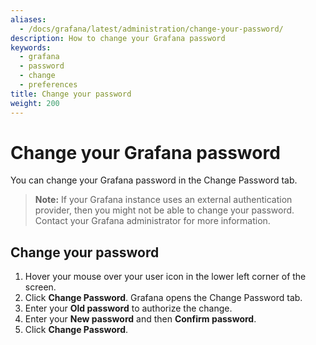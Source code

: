 ```yaml
---
aliases:
  - /docs/grafana/latest/administration/change-your-password/
description: How to change your Grafana password
keywords:
  - grafana
  - password
  - change
  - preferences
title: Change your password
weight: 200
---
```


# Change your Grafana password

You can change your Grafana password in the Change Password tab.

> **Note:** If your Grafana instance uses an external authentication provider, then you might not be able to change your password. Contact your Grafana administrator for more information.

## Change your password

1. Hover your mouse over your user icon in the lower left corner of the screen.
1. Click **Change Password**. Grafana opens the Change Password tab.
1. Enter your **Old password** to authorize the change.
1. Enter your **New password** and then **Confirm password**.
1. Click **Change Password**.
